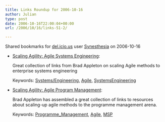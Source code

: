 ```yaml
---
title: Links Roundup for 2006-10-16
author: Julian
type: post
date: 2006-10-16T22:00:04+00:00
url: /2006/10/16/links-51-2/

---
```

Shared bookmarks for [del.icio.us][1] user  [Synesthesia][2] on 2006-10-16

  * [Scaling Agility: Agile Systems Engineering][3]:
  
    Great collection of links from Brad Appleton on scaling Agile methods to enterprise systems engineering
  
    Keywords: [Systems/Engineering][4], [Agile][5], [SystemsEngineering][6]
  * [Scaling Agility: Agile Program Management][7]:
  
    Brad Appleton has assembled a great collection of links to resources about scaling-up agile methods to the programme management arena.
  
    Keywords: [Programme_Management][8], [Agile][5], [MSP][9]

 [1]: https://del.icio.us/
 [2]: https://del.icio.us/synesthesia
 [3]: https://bradapp.blogspot.com/2006/09/scaling-agility-agile-systems.html "https://bradapp.blogspot.com/2006/09/scaling-agility-agile-systems.html"
 [4]: https://del.icio.us/synesthesia/Systems/Engineering
 [5]: https://del.icio.us/synesthesia/Agile
 [6]: https://del.icio.us/synesthesia/SystemsEngineering
 [7]: https://bradapp.blogspot.com/2006/09/scaling-agility-agile-program.html "https://bradapp.blogspot.com/2006/09/scaling-agility-agile-program.html"
 [8]: https://del.icio.us/synesthesia/Programme_Management
 [9]: https://del.icio.us/synesthesia/MSP
